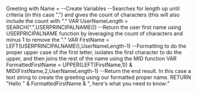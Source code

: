 Greeting with Name = 
--Create Variables
--Searches for length up until criteria (in this case ".") and gives the count of characters (this will also include the count with "."
VAR UserNameLength = SEARCH(".",USERPRINCIPALNAME())
--Return the user first name using USERPRICIPALNAME function by leveraging the count of characters and minus 1 to remove the "."
VAR FirstName = LEFT(USERPRINCIPALNAME(),UserNameLength-1)
--Formatting to do the proper upper case of the first letter, isolates the first character to do the upper, and then joins the rest of the name using the MID function
VAR FormattedFirstName = UPPER(LEFT(FirstName,1)) & MID(FirstName,2,UserNameLength-1)
--Return the end result. In this case a text string to create the greeting using our formatted proper name.
RETURN
"Hello " & FormattedFirstName & ", here's what you need to know:"
